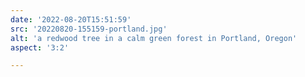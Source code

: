```yaml
---
date: '2022-08-20T15:51:59'
src: '20220820-155159-portland.jpg'
alt: 'a redwood tree in a calm green forest in Portland, Oregon'
aspect: '3:2'

---
```


